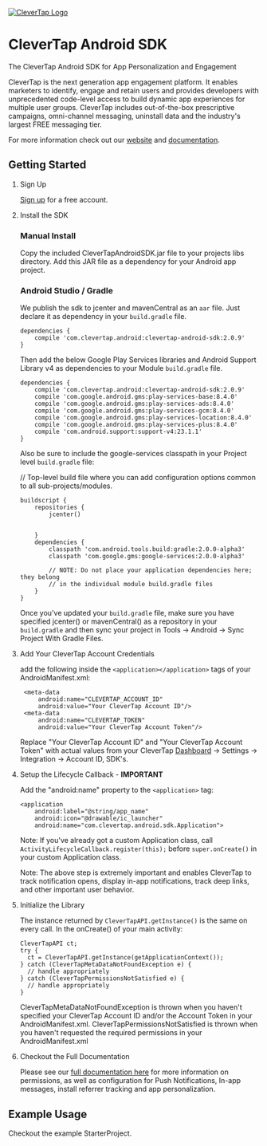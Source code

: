 [![CleverTap Logo](http://staging.support.wizrocket.com.s3-website-eu-west-1.amazonaws.com/images/CleverTap_logo.png)](http:www.clevertap.com)

# CleverTap Android SDK  

The CleverTap Android SDK for App Personalization and Engagement  

CleverTap is the next generation app engagement platform. It enables marketers to identify, engage and retain users and provides developers with unprecedented code-level access to build dynamic app experiences for multiple user groups. CleverTap includes out-of-the-box prescriptive campaigns, omni-channel messaging, uninstall data and the industry's largest FREE messaging tier.

For more information check out our [website](https://clevertap.com "CleverTap") and [documentation](http://support.clevertap.com "CleverTap Technical Documentation").

## Getting Started

1. Sign Up

    [Sign up](https://clevertap.com/sign-up) for a free account.  

2.  Install the SDK

    ### Manual Install

    Copy the included CleverTapAndroidSDK.jar file to your projects libs directory. Add this JAR file as a dependency for your Android app project.

    ### Android Studio / Gradle

    We publish the sdk to jcenter and mavenCentral as an `aar` file. Just declare it as dependency in your `build.gradle` file.

        dependencies {
            compile 'com.clevertap.android:clevertap-android-sdk:2.0.9'
        }

    Then add the below Google Play Services libraries and Android Support Library v4 as dependencies to your Module `build.gradle` file.     

        dependencies {
            compile 'com.clevertap.android:clevertap-android-sdk:2.0.9'
            compile 'com.google.android.gms:play-services-base:8.4.0'
            compile 'com.google.android.gms:play-services-ads:8.4.0'
            compile 'com.google.android.gms:play-services-gcm:8.4.0'
            compile 'com.google.android.gms:play-services-location:8.4.0'
            compile 'com.google.android.gms:play-services-plus:8.4.0'
            compile 'com.android.support:support-v4:23.1.1'
        }

    Also be sure to include the google-services classpath in your Project level `build.gradle` file:  


       // Top-level build file where you can add configuration options common to all sub-projects/modules.  

        buildscript {
            repositories {
                jcenter()


            }
            dependencies {
                classpath 'com.android.tools.build:gradle:2.0.0-alpha3'
                classpath 'com.google.gms:google-services:2.0.0-alpha3'

                // NOTE: Do not place your application dependencies here; they belong
                // in the individual module build.gradle files
            }
        } 

    Once you've updated your `build.gradle` file, make sure you have specified jcenter() or mavenCentral() as a repository in your `build.gradle` and then sync your project in Tools -> Android -> Sync Project With Gradle Files.

3. Add Your CleverTap Account Credentials

    add the following inside the `<application></application>` tags of your AndroidManifest.xml:  
    
        <meta-data  
            android:name="CLEVERTAP_ACCOUNT_ID"  
            android:value="Your CleverTap Account ID"/>  
        <meta-data  
            android:name="CLEVERTAP_TOKEN"  
            android:value="Your CleverTap Account Token"/>

    Replace "Your CleverTap Account ID" and "Your CleverTap Account Token" with actual values from your CleverTap [Dashboard](https://dashboard.clevertap.com) -> Settings -> Integration -> Account ID, SDK's.

4.  Setup the Lifecycle Callback - **IMPORTANT**

    Add the "android:name" property to the `<application>` tag:

        <application
            android:label="@string/app_name"
            android:icon="@drawable/ic_launcher"
            android:name="com.clevertap.android.sdk.Application">

    Note: If you've already got a custom Application class, call `ActivityLifecycleCallback.register(this);` before `super.onCreate()` in your custom Application class.

    Note: The above step is extremely important and enables CleverTap to track notification opens, display in-app notifications, track deep links, and other important user behavior.

5.  Initialize the Library

    The instance returned by `CleverTapAPI.getInstance()` is the same on every call.  In the onCreate() of your main activity:

        CleverTapAPI ct;
        try {
          ct = CleverTapAPI.getInstance(getApplicationContext());
        } catch (CleverTapMetaDataNotFoundException e) {
          // handle appropriately
        } catch (CleverTapPermissionsNotSatisfied e) {
          // handle appropriately
        }

    CleverTapMetaDataNotFoundException is thrown when you haven't specified your CleverTap Account ID and/or the Account Token in your AndroidManifest.xml. CleverTapPermissionsNotSatisfied is thrown when you haven't requested the required permissions in your AndroidManifest.xml

6.  Checkout the Full Documentation

    Please see our [full documentation here](https://support.clevertap.com/integration/android-sdk/) for more information on permissions, as well as configuration for Push Notifications, In-app messages, install referrer tracking and app personalization.

## Example Usage
Checkout the example StarterProject.

